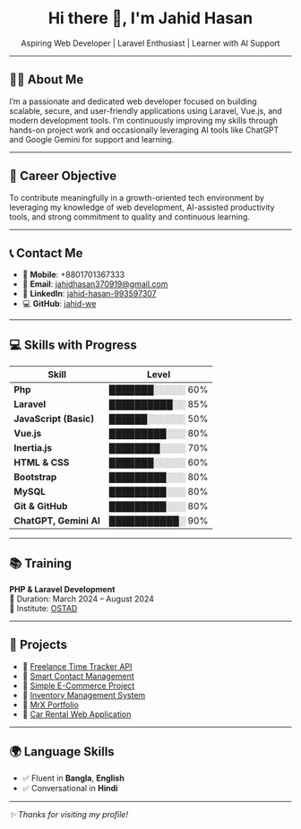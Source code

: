 <h1 align="center">Hi there 👋, I'm Jahid Hasan</h1>
<p align="center">
  Aspiring Web Developer | Laravel Enthusiast | Learner with AI Support
</p>

---

## 🧑‍💼 About Me

I’m a passionate and dedicated web developer focused on building scalable, secure, and user-friendly applications using Laravel, Vue.js, and modern development tools. I'm continuously improving my skills through hands-on project work and occasionally leveraging AI tools like ChatGPT and Google Gemini for support and learning.

---

## 🎯 Career Objective

To contribute meaningfully in a growth-oriented tech environment by leveraging my knowledge of web development, AI-assisted productivity tools, and strong commitment to quality and continuous learning.

---

## 📞 Contact Me

- 📱 **Mobile**: +8801701367333  
- 📧 **Email**: [jahidhasan370919@gmail.com](mailto:jahidhasan370919@gmail.com)  
- 🔗 **LinkedIn**: [jahid-hasan-993597307](https://www.linkedin.com/in/jahid-hasan-993597307)  
- 💻 **GitHub**: [jahid-we](https://github.com/jahid-we)

---


## 💻 Skills with Progress

| Skill                         | Level         |
|------------------------------|---------------|
| **Php**                      | ███████░░░░░ 60% |
| **Laravel**                  | ██████████░░ 85% |
| **JavaScript (Basic)**       | ██████░░░░░░ 50% |
| **Vue.js**                   | █████████░░░ 80% |
| **Inertia.js**               | ████████░░░░ 70% |
| **HTML & CSS**               | ███████░░░░░ 60% |
| **Bootstrap**                | █████████░░░ 80% |
| **MySQL**                    | █████████░░░ 80% |
| **Git & GitHub**             | █████████░░░ 80% |
| **ChatGPT, Gemini AI**       | ███████████░ 90% |

---

## 📚 Training

**PHP & Laravel Development**  
📅 Duration: March 2024 – August 2024  
🏫 Institute: [OSTAD](https://ostad.app)

---

## 🔧 Projects

- 🔗 [Freelance Time Tracker API](https://github.com/jahid-we/Freelance-Time-Tracker-Api)  
- 🔗 [Smart Contact Management](https://github.com/jahid-we/Smart-Contact)  
- 🔗 [Simple E-Commerce Project](https://github.com/jahid-we/Simple-E-commerce-Project)  
- 🔗 [Inventory Management System](https://github.com/jahid-we/Inventory-Management-)  
- 🔗 [MrX Portfolio](https://github.com/jahid-we/MrX-Portfolio-)  
- 🔗 [Car Rental Web Application](https://github.com/jahid-we/Car-Rental-Web-Application-)

---

## 🌍 Language Skills

- ✅ Fluent in **Bangla**, **English**
- ✅ Conversational in **Hindi**

---

_✨ Thanks for visiting my profile!_
